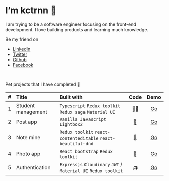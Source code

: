 # I’m kctrnn 👋

I am trying to be a software engineer focusing on the front-end development. I love building products and learning much knowledge.

Be my friend on

- [LinkedIn](https://www.linkedin.com/in/kctrnn/)
- [Twitter](https://twitter.com/kctrnn)
- [Github](https://github.com/kctrnn)
- [Facebook](https://www.facebook.com/kctrnn/)

<br/>

Pet projects that I have completed 🚀

|  #  | Title              | Built with                                                     |                       Code                       |                        Demo                         |
| :-: | :----------------- | :------------------------------------------------------------- | :----------------------------------------------: | :-------------------------------------------------: |
|  1  | Student management | `Typescript` `Redux toolkit` `Redux saga` `Material UI`        |    [👨‍🎓](https://github.com/kctrnn/learn-saga)    | [Go](https://student-management-kctrnn.netlify.app) |
|  2  | Post app           | `Vanilla Javascript` `Lightbox2`                               |   [📮](https://github.com/kctrnn/post-app-js)    |     [Go](https://kctrnn.github.io/post-app-js)      |
|  3  | Note mine          | `Redux toolkit` `react-contenteditable` `react-beautiful-dnd`  |    [📔](https://github.com/kctrnn/note-mine)     |         [Go](https://notemine.netlify.app)          |
|  4  | Photo app          | `React bootstrap` `Redux toolkit`                              |    [📸](https://github.com/kctrnn/photo-app)     |     [Go](https://photo-app-kctrnn.netlify.app)      |
|  5  | Authentication     | `Expressjs` `Cloudinary` `JWT` / `Material UI` `Redux toolkit` | [🛺](https://authentication-kctrnn.netlify.app/) |  [Go](https://authentication-kctrnn.netlify.app/)   |

<!-- ![Top Langs](https://github-readme-stats.vercel.app/api/top-langs/?username=kctrnn) -->

<!-- ![kctrnn's GitHub stats](https://github-readme-stats.vercel.app/api?username=kctrnn&show_icons=true) -->

